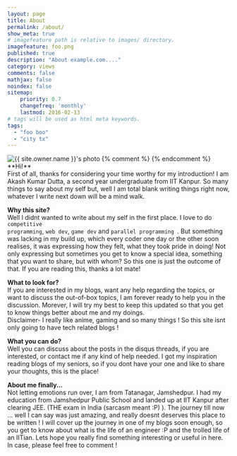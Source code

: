 ```yaml
---
layout: page
title: About
permalink: /about/
show_meta: true
# imagefeature path is relative to images/ directory.
imagefeature: foo.png
published: true
description: "About example.com...."
category: views
comments: false
mathjax: false
noindex: false
sitemap:
    priority: 0.7
    changefreq: 'monthly'
    lastmod: 2016-02-13
# tags will be used as html meta keywords.    
tags:
  - "foo boo"
  - "city tx"
---
```


<div class="post-author text-center">
            <img src="{{ site.urlimg }}{{ site.owner.avatar }}" alt="{{ site.owner.name }}'s photo" itemprop="image" class="post-avatar img-circle img-responsive"/> 
<span class="social-icons" style="padding-top: 10px; padding-bottom: 1px;">
<a href="{{ site.url }}/cv" title="Curriculum Vitae" class="social-icons"><i class="iconm iconm-profile" style="vertical-align: top;"></i></a>
{% comment %}
<a href="{{ site.url }}/about/publications/" class="social-icons" title="Publications"><i class="iconm iconm-file-pdf"></i></a>
{% endcomment %}
<a href="https://in.linkedin.com/in/{{ site.owner.linkedin }}" class="social-icons" title="LinkedIn profile"><i class="iconm iconm-linkedin2"></i></a>
</span>
</div>
**Hi!**<br>
First of all, thanks for considering your time worthy for my introduction! I am Akash Kumar Dutta, a second year undergraduate from IIT Kanpur. So many things to say about my self but, well I am total blank writing things right now, whatever I write next down will be a mind walk.<br>

**Why this site?**<br>
Well I didnt wanted to write about my self in the first place. I love to do <code>competitive programming</code>, <code>web dev</code>, <code>game dev</code> and <code>parallel programming </code>. But something was lacking in my build up, which every coder one day or the other soon realises, it was expressing how they felt, what they took pride in doing! Not only expressing but sometimes you get to know a special idea, something that you want to share, but with whom? So this one is just the outcome of that. If you are reading this, thanks a lot mate!<br>

**What to look for?**<br>
If you are interested in my blogs, want any help regarding the topics, or want to discuss the out-of-box topics, I am forever ready to help you in the discussion. Morever, I will try my best to keep this updated so that you get to know things better about me and my doings.
<br>
Disclaimer- I really like anime, gaming and so many things ! So this site isnt only going to have tech related blogs !<br>

**What you can do?**<br>
Well you can discuss about the posts in the disqus threads, if you are interested, or contact me if any kind of help needed. I got my inspiration reading blogs of my seniors, so if you dont have your one and like to share your thoughts, this is the place!<br>

**About me finally...**<br>
Not letting emotions run over, I am from Tatanagar, Jamshedpur. I had my education from Jamshedpur Public School and landed up at IIT Kanpur after clearing JEE. (THE exam in India (sarcasm meant :P) ). The journey till now ... well I can say was just amazing, and really doesnt deserves this place to be written ! I will cover up the journey in one of my blogs soon enough, so you get to know about what is the life of an engineer :P and the trolled life of an IITian. Lets hope you really find something interesting or useful in here. In case, please feel free to comment !

